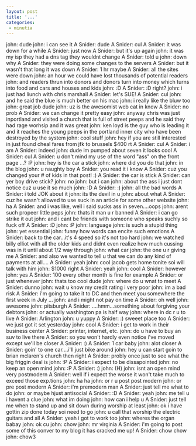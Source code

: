```yaml
---
layout: post
title: '...'
categories:
 - minutia
---
```


john: dude
john: i can see it
A Snider: dude
A Snider: cul
A Snider: it was down for a while
A Snider: just now
A Snider: but it's up again
john: it was my isp they had a dns tag they wouldnt change
A Snider: told u
john: down why
A Snider: they were doing some changes to the servers
A Snider: but it wasn't that long it was down
A Snider: 1 hr maybe
A Snider: all the sites were down
john: an hour we could have lost thousands of potential readers
john: and readers thrun into donors and donors turn into money which turns into food and cars and houses and kids
john: :D
A Snider: :D right?
john: i just had liunch with chris marshall
A Snider: let's SUE!
A Snider: cul
john: and he said the blue is much better on his mac
john: i really like the bluw too
john: great job dude
john: uz is the awesomist web cat in know
A Snider: no prob
A Snider: we can change it pretty easy
john: anyway chris was just inportland and visited a church that is full of street peeps and he said they had rage worhsip and it was great
john: ken loyd is the guy who is leading it and it reaches the young peeps in the portland inner city who have been destroyed by the system
john: cool stuff
john: hey if you are still interested in just found cheal fares from jfk to brussels $400 rt
A Snider: cul
A Snider: i am
A Snider: indeed
john: dude im pumped about seven it looks cool
A Snider: cul
A Snider: u don't mind my use of the word "ass" on the front page ...? :P
john: hey is the car a stick
john: where did you do that
john: in the blog
john: u naughty boy
A Snider: you read it i know
A Snider: cuz you changed your # of kids in that post! :)
A Snider: the car is stick
A Snider: can yer boy drive stick?
john: no
john: but i can
john: about the ass i just dont notice cuz u use it so much
john: :D
A Snider: :)
john: all the bad words
A Snider: i told JOK about it
john: its the devil in u 
john: about what
A Snider: cuz he wasn't allowed to use suck in an article for some other website
john: ha
A Snider: and i was like, well i said sucks ass in seven....oops
john: arent such propeer little peps
john: thats it man u r banned
A Snider: i can go strike it out
john: and i cant be friends with someone who speaks suchly so fuck off
A Snider: :D
john: :P
john: language
john: is such a stupid thing
john: yet essential
john: funny how words can encite such emotions
A Snider: back to the car...it's 4 speed so it's not too hard
john: we watched billy elliot with all the older kids and didnt even realize how much cussing was in it until about 1/2 way through
john: what car
john: the one u r giving me
A Snider: and also we wanted to tell u that we can do any kind of payments at all....
A Snider: yeah
john: cool jacob gets home tonite soi will talk with him
john: $1000 right
A Snider: yeah
john: cool
A Snider: however
john: yes
A Snider: 100 every other month is fine for example
A Snider: or just whenever
john: thats too cool dude
john: where do u wnat to meet
A Snider: dunno
john: wait u know my credit rating i very poor
john: im a bad risk
A Snider: i'm going to take it to DC and then meet you somewhere the first week in July ...
john: and i might not pay on time
A Snider: oh well
john: awesome
john: pitsburgh
A Snider: ....hmm...something about forgiving your debtors
john: or actually washington pa is half way
john: where in dc r u to live
A Snider: Arlington
john: u yuppy
A Snider: :) sweeet place too
A Snider: we just got it set yesterday
john: cool
A Snider: i get to work in their business center
A Snider: printer, internet, etc.
john: do u have to buy an suv to live there
A Snider: so you won't hardly even notice i've moved except we'll be closer
A Snider: :)
A Snider: 1 car baby
john: alot closer
A Snider: goin' to one car....i'll just bike around
john: hey u can start goin to brian mclaren's church then right
A Snider: probly once just to see what the big friggin deal is
john: :P
A Snider: i expect to be dissapointed
john: no keep an open mind
john: :P
A Snider: :)
john: (H)
john: isnt an open mind very postmodern
A Snider: well if i expect the worse it won't take much to exceed those exp.tions
john: ha ha
john: or r u post post modern
john: or pre post modern
A Snider: i'm premodern man
A Snider: just tell me what to do
john: or maybe hjust antisocial
A Snider: :D
A Snider: yeah
john: me tell u i havent a clue
john: what im doing
john: how can i help u
A Snider: just tell me when to stand up and sit down during worship at least
john: ok i have gottin zip done today soi need to go
john: u call that worship the electric guitars and all
A Snider: yeah i got to work too
john: wheres the organ babay
john: ok cu
john: chow
john: mr virginia
A Snider: i'm going to post some of this conver to my blog it has cracked me up!
A Snider: chow chow
john: chow3

